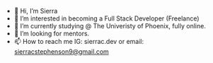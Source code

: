 - 👋 Hi, I’m Sierra
- 👀 I’m interested in becoming a Full Stack Developer (Freelance)
- 🌱 I’m currently studying @ The Univeristy of Phoenix, fully online.
- 💞️ I’m looking for mentors.
- 📫 How to reach me IG: sierrac.dev or email: sierracstephenson9@gmail.com

<!---
sierra-cs/sierra-cs is a ✨ special ✨ repository because its `README.md` (this file) appears on your GitHub profile.
You can click the Preview link to take a look at your changes.
--->
